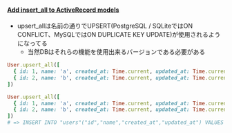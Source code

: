 #### [Add insert_all to ActiveRecord models](https://github.com/rails/rails/pull/35077)

* upsert_allは名前の通りでUPSERT(PostgreSQL / SQLiteではON CONFLICT、MySQLではON DUPLICATE KEY UPDATE)が使用されるようになってる　
  * 当然DBはそれらの機能を使用出来るバージョンである必要がある

```ruby
User.upsert_all([
  { id: 1, name: 'a', created_at: Time.current, updated_at: Time.current },
  { id: 2, name: 'b', created_at: Time.current, updated_at: Time.current },
])

User.upsert_all([
  { id: 1, name: 'a', created_at: Time.current, updated_at: Time.current },
  { id: 2, name: 'b', created_at: Time.current, updated_at: Time.current },
])
# => INSERT INTO "users"("id","name","created_at","updated_at") VALUES (1, 'a', '2019-06-16 07:36:38.699495', '2019-06-16 07:36:38.699507'), (2, 'b', '2019-06-16 07:36:38.699510', '2019-06-16 07:36:38.699513') ON CONFLICT ("id") DO UPDATE SET "name"=excluded."name","created_at"=excluded."created_at","updated_at"=excluded."updated_at" RETURNING "id"
```
